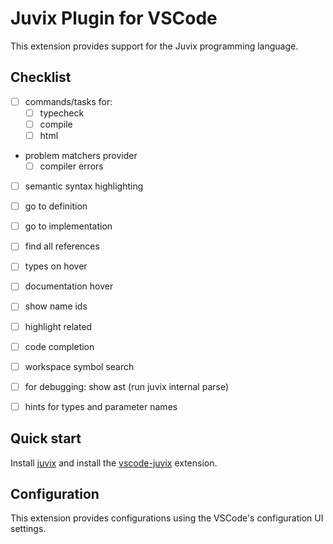 # Juvix Plugin for VSCode

This extension provides support for the Juvix programming language.

## Checklist

- [ ] commands/tasks for:
  - [ ] typecheck
  - [ ] compile
  - [ ] html
- problem matchers provider
  - [ ] compiler errors 
- [ ] semantic syntax highlighting
- [ ] go to definition
- [ ] go to implementation
- [ ] find all references
- [ ] types on hover
- [ ] documentation hover
- [ ] show name ids
- [ ] highlight related
- [ ] code completion
- [ ] workspace symbol search
- [ ] for debugging: show ast (run juvix internal parse)
- [ ] hints for types and parameter names


## Quick start

Install [juvix](https://docs.juvix.org) and install the [vscode-juvix](https://github.com/anoma/vscode-juvix) extension.

## Configuration

This extension provides configurations using the VSCode's configuration UI settings.